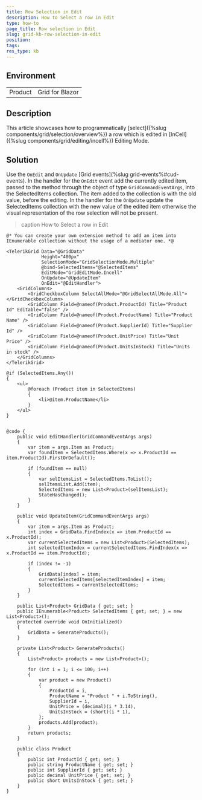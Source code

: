 ```yaml
---
title: Row Selection in Edit
description: How to Select a row in Edit
type: how-to
page_title: Row selection in Edit
slug: grid-kb-row-selection-in-edit
position:
tags:
res_type: kb
---
```


## Environment
<table>
	<tbody>
		<tr>
			<td>Product</td>
			<td>Grid for Blazor</td>
		</tr>
	</tbody>
</table>

## Description

This article showcases how to programmatically [select]({%slug components/grid/selection/overview%}) a row which is edited in [InCell]({%slug components/grid/editing/incell%}) Editing Mode.


## Solution

Use the `OnEdit` and `OnUpdate` [Grid events](%slug grid-events%#cud-events). In the handler for the `OnEdit` event add the currently edited item, passed to the method through the object of type `GridCommandEventArgs`, into the SelectedItems collection. The item added to the collection is with the old value, before the editing.
In the handler for the `OnUpdate` update the SelectedItems collection with the new value of the edited item otherwise the visual representation of the row selection will not be present.

>caption How to Select a row in Edit

````CSHTML
@* You can create your own extension method to add an item into IEnumerable collection without the usage of a mediator one. *@

<TelerikGrid Data="@GridData"
             Height="400px"
             SelectionMode="GridSelectionMode.Multiple"
             @bind-SelectedItems="@SelectedItems"
             EditMode="GridEditMode.Incell"
             OnUpdate="@UpdateItem"
             OnEdit="@EditHandler">
    <GridColumns>
        <GridCheckboxColumn SelectAllMode="@GridSelectAllMode.All"></GridCheckboxColumn>
        <GridColumn Field=@nameof(Product.ProductId) Title="Product Id" Editable="false" />
        <GridColumn Field=@nameof(Product.ProductName) Title="Product Name" />
        <GridColumn Field=@nameof(Product.SupplierId) Title="Supplier Id" />
        <GridColumn Field=@nameof(Product.UnitPrice) Title="Unit Price" />
        <GridColumn Field=@nameof(Product.UnitsInStock) Title="Units in stock" />
    </GridColumns>
</TelerikGrid>

@if (SelectedItems.Any())
{
    <ul>
        @foreach (Product item in SelectedItems)
        {
            <li>@item.ProductName</li>
        }
    </ul>
}


@code {
    public void EditHandler(GridCommandEventArgs args)
    {
        var item = args.Item as Product;
        var foundItem = SelectedItems.Where(x => x.ProductId == item.ProductId).FirstOrDefault();

        if (foundItem == null)
        {
            var selItemsList = SelectedItems.ToList();
            selItemsList.Add(item);
            SelectedItems = new List<Product>(selItemsList);
            StateHasChanged();
        }
    }

    public void UpdateItem(GridCommandEventArgs args)
    {
        var item = args.Item as Product;
        int index = GridData.FindIndex(x => item.ProductId == x.ProductId);
        var currentSelectedItems = new List<Product>(SelectedItems);
        int selectedItemIndex = currentSelectedItems.FindIndex(x => x.ProductId == item.ProductId);

        if (index != -1)
        {
            GridData[index] = item;
            currentSelectedItems[selectedItemIndex] = item;
            SelectedItems = currentSelectedItems;
        }
    }

    public List<Product> GridData { get; set; }
    public IEnumerable<Product> SelectedItems { get; set; } = new List<Product>();
    protected override void OnInitialized()
    {
        GridData = GenerateProducts();
    }

    private List<Product> GenerateProducts()
    {
        List<Product> products = new List<Product>();

        for (int i = 1; i <= 100; i++)
        {
            var product = new Product()
            {
                ProductId = i,
                ProductName = "Product " + i.ToString(),
                SupplierId = i,
                UnitPrice = (decimal)(i * 3.14),
                UnitsInStock = (short)(i * 1),
            };
            products.Add(product);
        }
        return products;
    }

    public class Product
    {
        public int ProductId { get; set; }
        public string ProductName { get; set; }
        public int SupplierId { get; set; }
        public decimal UnitPrice { get; set; }
        public short UnitsInStock { get; set; }
    }
}
````
